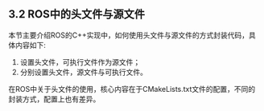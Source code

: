 ## 3.2 ROS中的头文件与源文件

本节主要介绍ROS的C++实现中，如何使用头文件与源文件的方式封装代码，具体内容如下:

1. 设置头文件，可执行文件作为源文件；
2. 分别设置头文件，源文件与可执行文件。

在ROS中关于头文件的使用，核心内容在于CMakeLists.txt文件的配置，不同的封装方式，配置上也有差异。

